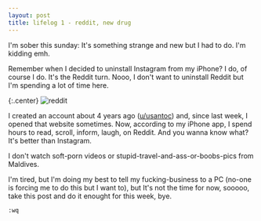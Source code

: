 ```yaml
---
layout: post
title: lifelog 1 - reddit, new drug
---
```


I'm sober this sunday: It's something strange and new but I had to do. I'm
kidding emh.

Remember when I decided to uninstall Instagram from my iPhone? I do, of course I
do. It's the Reddit turn. Nooo, I don't want to uninstall Reddit but I'm
spending a lot of time here.

{:.center}
![reddit](https://media.tenor.com/images/d68a5f0d23c944ae16ae0d9cb68854f7/tenor.gif)

I created an account about 4 years ago ([u/usantoc](https://www.reddit.com/user/usantoc)) and,
since last week, I opened that website sometimes. Now, according to my iPhone
app, I spend hours to read, scroll, inform, laugh, on Reddit. And you wanna know
what? It's better than Instagram.

I don't watch soft-porn videos or stupid-travel-and-ass-or-boobs-pics from
Maldives.

I'm tired, but I'm doing my best to tell my fucking-business to a PC (no-one is
forcing me to do this but I want to), but It's
not the time for now, sooooo, take this post and do it enought for this
week, bye.

`:wq`
